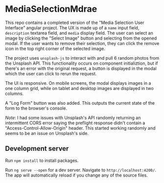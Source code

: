 # MediaSelectionMdrae

This repo contains a completed version of the "Media Selection User Interface" angular project. The UX is made up of a `name` input field, `description` textarea field, and `media` display field. The user can select an image by clicking the "Select Image" button and selecting from the opened modal. If the user wants to remove their selection, they can click the remove icon in the top right corner of the selected image.

The project uses `unsplash-js` to interact with and pull 6 random photos from the Unsplash API. This functionality occurs on component initializtion, but if there's an error with the original request, a button is displayed in the modal which the user can click to rerun the request.

The UI is responsive. On mobile screens, the modal displays images in a one column grid, while on tablet and desktop images are displayed in two columns.

A "Log Form" button was also added. This outputs the current state of the form to the browser's console.

_Note_: I had some issues with Unsplash's API randomly returning an intermittent CORS error saying the preflight response didn't contain a "Access-Control-Allow-Origin" header. This started working randomly and seems to be an issue on Unsplash's side.

## Development server

Run `npm install` to install packages.

Run `ng serve --open` for a dev server. Navigate to `http://localhost:4200/`. The app will automatically reload if you change any of the source files.
